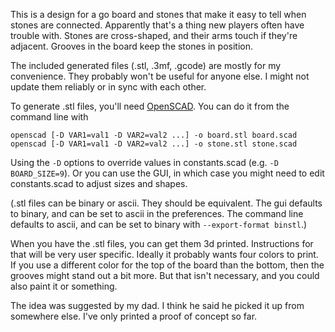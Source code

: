 This is a design for a go board and stones that make it easy to tell when stones are connected. Apparently that's a thing new players often have trouble with. Stones are cross-shaped, and their arms touch if they're adjacent. Grooves in the board keep the stones in position.

The included generated files (.stl, .3mf, .gcode) are mostly for my convenience. They probably won't be useful for anyone else. I might not update them reliably or in sync with each other.

To generate .stl files, you'll need [OpenSCAD](https://en.wikipedia.org/wiki/OpenSCAD). You can do it from the command line with

    openscad [-D VAR1=val1 -D VAR2=val2 ...] -o board.stl board.scad
    openscad [-D VAR1=val1 -D VAR2=val2 ...] -o stone.stl stone.scad

Using the `-D` options to override values in constants.scad (e.g. `-D BOARD_SIZE=9`). Or you can use the GUI, in which case you might need to edit constants.scad to adjust sizes and shapes.

(.stl files can be binary or ascii. They should be equivalent. The gui defaults to binary, and can be set to ascii in the preferences. The command line defaults to ascii, and can be set to binary with `--export-format binstl`.)

When you have the .stl files, you can get them 3d printed. Instructions for that will be very user specific. Ideally it probably wants four colors to print. If you use a different color for the top of the board than the bottom, then the grooves might stand out a bit more. But that isn't necessary, and you could also paint it or something.

The idea was suggested by my dad. I think he said he picked it up from somewhere else. I've only printed a proof of concept so far.
